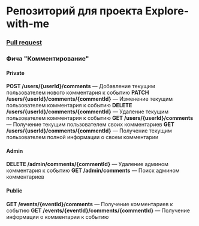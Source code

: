 # Репозиторий для проекта  Explore-with-me

### <a href="https://github.com/IgorAtafev/java-explore-with-me/pull/5">Pull request</a>

### Фича "Комментирование"

#### Private
**POST /users/{userId}/comments** — Добавление текущим пользователем нового комментария к событию
**PATCH /users/{userId}/comments/{commentId}** — Изменение текущим пользователем комментария к событию
**DELETE /users/{userId}/comments/{commentId}** — Удаление текущим пользователем комментария к событию
**GET /users/{userId}/comments** — Получение текущим пользователем своих комментариев
**GET /users/{userId}/comments/{commentId}** — Получение текущим пользователем полной информации о своем комментарии

#### Admin
**DELETE /admin/comments/{commentId}** — Удаление админом комментария к событию
**GET /admin/comments** — Поиск админом комментариев

#### Public
**GET /events/{eventId}/comments** — Получение комментариев к событию
**GET /events/{eventId}/comments/{commentId}** — Получение информации о комментарии к событию